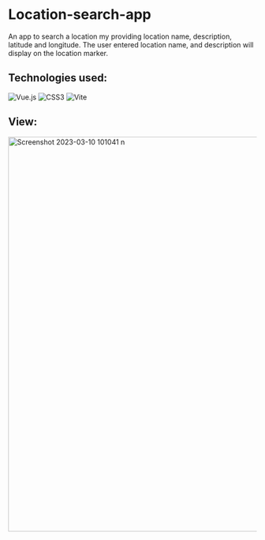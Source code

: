 # Location-search-app
An app to search a location my providing location name, description, latitude and longitude. The user entered location name, and description will display on the location marker.

## Technologies used: 
![Vue.js](https://img.shields.io/badge/vuejs-%2335495e.svg?style=for-the-badge&logo=vuedotjs&logoColor=%234FC08D) ![CSS3](https://img.shields.io/badge/css3-%231572B6.svg?style=for-the-badge&logo=css3&logoColor=white) ![Vite](https://img.shields.io/badge/vite-%23646CFF.svg?style=for-the-badge&logo=vite&logoColor=white) 

## View:

<img width="800" alt="Screenshot 2023-03-10 101041 n" src="https://user-images.githubusercontent.com/66831984/224230104-73e07728-eff0-410b-937a-359a0a553d66.png">
